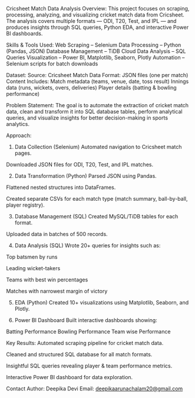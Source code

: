 Cricsheet Match Data Analysis
Overview:
This project focuses on scraping, processing, analyzing, and visualizing cricket match data from Cricsheet. The analysis covers multiple formats — ODI, T20, Test, and IPL — and produces insights through SQL queries, Python EDA, and interactive Power BI dashboards.

Skills & Tools Used:
Web Scraping – Selenium
Data Processing – Python (Pandas, JSON)
Database Management – TiDB Cloud
Data Analysis – SQL Queries
Visualization – Power BI, Matplotlib, Seaborn, Plotly
Automation – Selenium scripts for batch downloads

Dataset:
Source: Cricsheet Match Data
Format: JSON files (one per match)
Content Includes:
Match metadata (teams, venue, date, toss result)
Innings data (runs, wickets, overs, deliveries)
Player details (batting & bowling performance)

Problem Statement:
The goal is to automate the extraction of cricket match data, clean and transform it into SQL database tables, perform analytical queries, and visualize insights for better decision-making in sports analytics.

Approach:
1. Data Collection (Selenium)
Automated navigation to Cricsheet match pages.

Downloaded JSON files for ODI, T20, Test, and IPL matches.

2. Data Transformation (Python)
Parsed JSON using Pandas.

Flattened nested structures into DataFrames.

Created separate CSVs for each match type (match summary, ball-by-ball, player registry).

3. Database Management (SQL)
Created MySQL/TiDB tables for each format.

Uploaded data in batches of 500 records.

4. Data Analysis (SQL)
Wrote 20+ queries for insights such as:

Top batsmen by runs

Leading wicket-takers

Teams with best win percentages

Matches with narrowest margin of victory

5. EDA (Python)
Created 10+ visualizations using Matplotlib, Seaborn, and Plotly.

6. Power BI Dashboard
Built interactive dashboards showing:

Batting Performance
Bowling Performance
Team wise Performance


Key Results:
Automated scraping pipeline for cricket match data.

Cleaned and structured SQL database for all match formats.

Insightful SQL queries revealing player & team performance metrics.

Interactive Power BI dashboard for data exploration.

Contact
Author: Deepika Devi
Email: deepikaarunachalam20@gmail.com